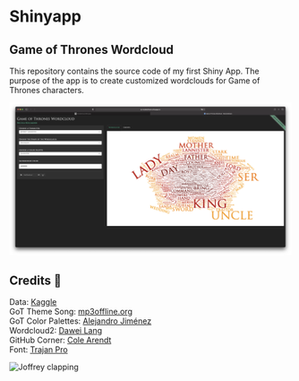 # Shinyapp
## Game of Thrones Wordcloud

This repository contains the source code of my first Shiny App. The purpose of the app is to create customized wordclouds for Game of Thrones characters.

![example of the shiny app](example.png)

## Credits :clap:

Data: [Kaggle](https://www.kaggle.com/albenft/game-of-thrones-script-all-seasons)   
GoT Theme Song: [mp3offline.org](https://mp3offline.org/uXZd_W5B7N0)  
GoT Color Palettes: [Alejandro Jiménez](https://github.com/aljrico/gameofthrones)  
Wordcloud2: [Dawei Lang](https://github.com/Lchiffon/wordcloud2)  
GitHub Corner: [Cole Arendt](https://github.com/colearendt/gitlink)  
Font: [Trajan Pro](https://fontsgeek.com/fonts/Trajan-Pro-Regular)

![Joffrey clapping](https://media.giphy.com/media/tk8aCAvTg8Hjq/giphy.gif)
